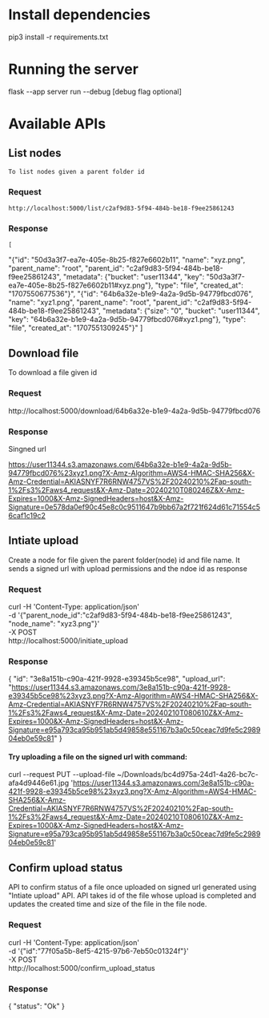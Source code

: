 # Install dependencies

 pip3 install -r requirements.txt 

 # Running the server

 flask --app server run --debug [debug flag optional]

 # Available APIs

 ## List nodes

	To list nodes given a parent folder id

 ### Request
	http://localhost:5000/list/c2af9d83-5f94-484b-be18-f9ee25861243

 ### Response

 	[
  "{\"id\": \"50d3a3f7-ea7e-405e-8b25-f827e6602b11\", \"name\": \"xyz.png\", \"parent_name\": \"root\", \"parent_id\": \"c2af9d83-5f94-484b-be18-f9ee25861243\", \"metadata\": {\"bucket\": \"user11344\", \"key\": \"50d3a3f7-ea7e-405e-8b25-f827e6602b11#xyz.png\"}, \"type\": \"file\", \"created_at\": \"1707550677536\"}",
  "{\"id\": \"64b6a32e-b1e9-4a2a-9d5b-94779fbcd076\", \"name\": \"xyz1.png\", \"parent_name\": \"root\", \"parent_id\": \"c2af9d83-5f94-484b-be18-f9ee25861243\", \"metadata\": {\"size\": \"0\", \"bucket\": \"user11344\", \"key\": \"64b6a32e-b1e9-4a2a-9d5b-94779fbcd076#xyz1.png\"}, \"type\": \"file\", \"created_at\": \"1707551309245\"}"
   ]

## Download file

To download a file given id

### Request

http://localhost:5000/download/64b6a32e-b1e9-4a2a-9d5b-94779fbcd076

### Response

Singned url

https://user11344.s3.amazonaws.com/64b6a32e-b1e9-4a2a-9d5b-94779fbcd076%23xyz1.png?X-Amz-Algorithm=AWS4-HMAC-SHA256&X-Amz-Credential=AKIASNYF7R6RNW4757VS%2F20240210%2Fap-south-1%2Fs3%2Faws4_request&X-Amz-Date=20240210T080246Z&X-Amz-Expires=1000&X-Amz-SignedHeaders=host&X-Amz-Signature=0e578da0ef90c45e8c0c9511647b9bb67a2f721f624d61c71554c56caf1c19c2


## Intiate upload


Create a node for file given the parent folder(node) id and file name. It sends a signed url with upload permissions and the ndoe id as response

### Request

curl -H 'Content-Type: application/json' \
-d '{"parent_node_id":"c2af9d83-5f94-484b-be18-f9ee25861243", "node_name": "xyz3.png"}' \
 -X POST \
http://localhost:5000/initiate_upload


### Response
{
  "id": "3e8a151b-c90a-421f-9928-e39345b5ce98",
  "upload_url": "https://user11344.s3.amazonaws.com/3e8a151b-c90a-421f-9928-e39345b5ce98%23xyz3.png?X-Amz-Algorithm=AWS4-HMAC-SHA256&X-Amz-Credential=AKIASNYF7R6RNW4757VS%2F20240210%2Fap-south-1%2Fs3%2Faws4_request&X-Amz-Date=20240210T080610Z&X-Amz-Expires=1000&X-Amz-SignedHeaders=host&X-Amz-Signature=e95a793ca95b951ab5d49858e551167b3a0c50ceac7d9fe5c298904eb0e59c81"
}


#### Try uploading a file on the signed url with command:

curl --request PUT --upload-file ~/Downloads/bc4d975a-24d1-4a26-bc7c-afa4d9446e61.jpg 'https://user11344.s3.amazonaws.com/3e8a151b-c90a-421f-9928-e39345b5ce98%23xyz3.png?X-Amz-Algorithm=AWS4-HMAC-SHA256&X-Amz-Credential=AKIASNYF7R6RNW4757VS%2F20240210%2Fap-south-1%2Fs3%2Faws4_request&X-Amz-Date=20240210T080610Z&X-Amz-Expires=1000&X-Amz-SignedHeaders=host&X-Amz-Signature=e95a793ca95b951ab5d49858e551167b3a0c50ceac7d9fe5c298904eb0e59c81' 


## Confirm upload status

API to confirm status of a file once uploaded on signed url generated using "Intiate upload" API. API takes id of the file whose upload is completed and updates the created time and size of the file in the file node.

### Request

curl -H 'Content-Type: application/json' \
-d '{"id":"77f05a5b-8ef5-4215-97b6-7eb50c01324f"}' \
 -X POST \
http://localhost:5000/confirm_upload_status


### Response

{
  "status": "Ok"
}







